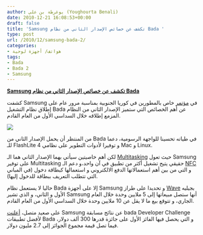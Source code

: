 ```yaml
---
author: يوغرطة بن علي (Youghourta Benali)
date: 2010-12-21 16:08:53+00:00
draft: false
title: 'Samsung تكشف عن خصائص الإصدار الثاني من نظام Bada '
type: post
url: /2010/12/samsung-bada-2/
categories:
- هواتف/ أجهزة لوحية
tags:
- Bada
- Bada 2
- Samsung
---
```


**[Samsung تكشف عن خصائص الإصدار الثاني من نظام Bada](http://www.it-scoop.com/2010/12/samsung-bada-2/)**


كشفت Samsung في [مؤتمر](http://www.samsunghub.com/2010/12/20/samsungs-bada-2-0-will-get-improved-ui-nfc-support-plans-to-sell-10m-waves-in-1h-2011/) خاص بالمطورين في كوريا الجنوبية بمناسبة مرور عام على إطلاق نظام التشغيل Bada عن أهم الخصائص التي ستميز الإصدار الثاني من النظام المزمع إطلاقه خلال السداسي الأول من العام القادم.

[![](http://www.samsunghub.com/wp-content/uploads/2010/12/bada-2.jpg )
](http://www.it-scoop.com/2010/12/samsung-bada-2/)

من المنتظر أن يحمل الإصدار الثاني من Bada في طياته تحسينا للواجهة الرسومية، دعما للـ FlashLite 4 و توفيرا لأدوات التطوير على نظامي Mac و Linux.

لكن أهم خاصيتين سيأتي بهما الإصدار الثاني هما الـ [Multitasking](http://en.wikipedia.org/wiki/Computer_multitasking) حيث تعول Samsung على توفير Multitasking حقيقي يتيح تشغيل أكثر من تطبيق في آن واحد،و دعم الـ [NFC](http://en.wikipedia.org/wiki/Near_field_communication) و التي من بين أهم استعمالاتها الدفع الالكتروني و استعمالها كبطاقة دخول (في المباني التي تتطلب التعريف ببطاقة للدخول إليها).

حاليا لا يستعمل نظام Bada إلا على أجهزة Samsung و تحديدا على طراز [Wave](http://www.it-scoop.com/2010/02/samsung-%D8%AA%D9%83%D8%B4%D9%81-%D8%A7%D9%84%D9%86%D9%82%D8%A7%D8%A8-%D8%B9%D9%86-%D9%87%D8%A7%D8%AA%D9%81-wave-s8500-%D8%A7%D9%84%D9%85%D8%AC%D9%87%D8%B2-%D8%A8%D9%86%D8%B8%D8%A7%D9%85-bada/) بجيليه الأول و الثاني، و الذي تشير Samsung أنها ستصل مبيعاتها إلى 5 ملايين وحدة خلال العام الجاري، و تتوقع بيع ما لا يقل عن 10 ملايين وحدة خلال السداسي الأول من العام القادم.

على صعيد متصل، [أعلنت](http://www.samsunghub.com/2010/12/08/bada-os-completes-one-year-announces-bada-developer-challenge-winner/) Samsung عن نتائج مسابقة bada Developer Challenge لأفضل تطبيقات Bada و التي يحصل فيها الفائز الأول على جائزة قدرها 300 ألف دولار، فيما تصل قيمة مجموع الجوائز إلى 2.7 مليون دولار.
